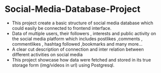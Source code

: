 # Social-Media-Database-Project

- This project create a basic structure of social media database which could easily be connected to frontend interface.
- Data of multiple users, their followers , interests and public activity on the social media platform which includes postlikes ,comments , commentlikes , hashtag followed ,bookmarks and many more...
- A clear cut description of connection and inter relation between different activities on social media
- This project showcase how data were fetched and stored in its true storage form (img/videos in url) using Postgresql.
